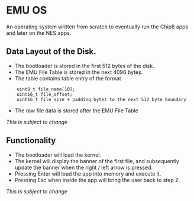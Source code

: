 # EMU OS

An operating system written from scratch to eventually run the Chip8 apps and later on the NES apps.


## Data Layout of the Disk.

- The bootloader is stored in the first 512 bytes of the disk.
- The EMU File Table is stored in the next 4096 bytes.
- The table contains table entry of the format
```
    uint8_t file_name[10];
    uint16_t file_offset;
    uint16_t file_size + padding bytes to the next 512 byte boundary
```
- The raw file data is stored after the EMU File Table

*This is subject to change*

## Functionality
- The bootloader will load the kernel.
- The kernel will display the banner of the first file, and subsequently update the banner when the right / left arrow is pressed.
- Pressing Enter will load the app into memory and execute it.
- Pressing Esc when inside the app will bring the user back to step 2.

*This is subject to change*